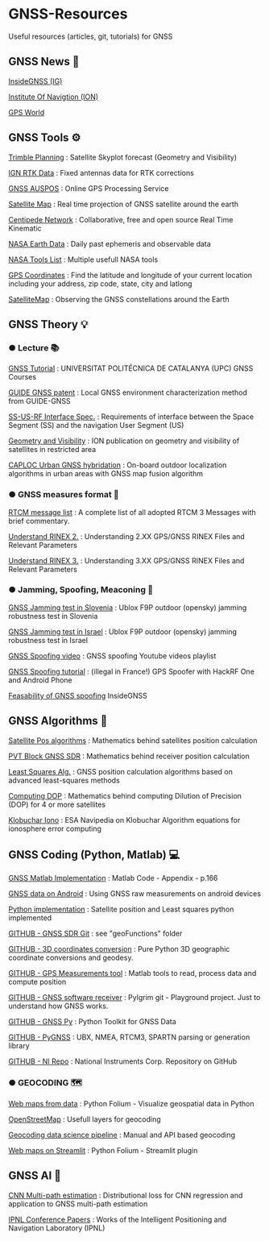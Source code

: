 # GNSS-Resources
Useful resources (articles, git, tutorials) for GNSS

## GNSS News 📰

[InsideGNSS (IG)](https://insidegnss.com/ "insidegnss")

[Institute Of Navigtion (ION)](https://www.ion.org/ "ion.org")

[GPS World](https://www.gpsworld.com/category/gnss-news/)

## GNSS Tools ⚙️

[Trimble Planning](https://www.gnssplanning.com/#/skyplot "gnssplanning") : Satellite Skyplot forecast (Geometry and Visibility)

[IGN RTK Data](https://rgp.ign.fr/DONNEES/diffusion/ "ign data") : Fixed antennas data for RTK corrections

[GNSS AUSPOS](https://gnss.ga.gov.au/auspos "auspos") : Online GPS Processing Service

[Satellite Map](https://satellitemap.space/?constellation=GPS "satellitemap") : Real time projection of GNSS satellite around the earth

[Centipede Network](https://docs.centipede.fr/ "centipede") : Collaborative, free and open source Real Time Kinematic

[NASA Earth Data](https://cddis.nasa.gov/archive/gnss/data/daily/ "archive nasa data") : Daily past ephemeris and observable data

[NASA Tools List](https://ssd.jpl.nasa.gov/tools/ "nasa tools") : Multiple usefull NASA tools

[GPS Coordinates](https://gps-coordinates.org/ "gps-coordinates") : Find the latitude and longitude of your current location including your address, zip code, state, city and latlong

[SatelliteMap](https://satellitemap.space/?constellation=GPS) : Observing the GNSS constellations around the Earth

## GNSS Theory 💡

### ● Lecture 📚

[GNSS Tutorial](https://gage.upc.edu/en/learning-materials/software-tools/glab-tool-suite/glab-tutorials/gnss-tutorials) : UNIVERSITAT POLITÉCNICA DE CATALANYA (UPC) GNSS Courses

[GUIDE GNSS patent](https://patents.google.com/patent/WO2021001489A1/fr?oq=WO2021001489A1) : Local GNSS environment characterization method from GUIDE-GNSS

[SS-US-RF Interface Spec.](https://www.gps.gov/technical/icwg/IS-GPS-200L.pdf) : Requirements of interface between the Space Segment (SS) and the navigation User Segment (US)

[Geometry and Visibility](https://www.ion.org/publications/abstract.cfm?articleID=6048) : ION publication on geometry and visibility of satellites in restricted area

[CAPLOC Urban GNSS hybridation](https://hal.science/hal-01663969/document) : On-board outdoor localization algorithms in urban areas with GNSS map fusion algorithm

### ● GNSS measures format 💾

[RTCM message list](https://www.use-snip.com/kb/knowledge-base/rtcm-3-message-list/) : A complete list of all adopted RTCM 3 Messages with brief commentary.

[Understand RINEX 2.](http://walter.bislins.ch/bloge/index.asp?page=Understanding+GPS%2FGNSS+RINEX+Files+and+Relevant+Parameters) : Understanding 2.XX GPS/GNSS RINEX Files and Relevant Parameters

[Understand RINEX 3.](https://server.gage.upc.edu/gLAB/HTML/Observation_Rinex_v3.04.html) : Understanding 3.XX GPS/GNSS RINEX Files and Relevant Parameters

### ● Jamming, Spoofing, Meaconing 📡

[GNSS Jamming test in Slovenia](https://www.ncbi.nlm.nih.gov/pmc/articles/PMC8398818/) : Ublox F9P outdoor (opensky) jamming robustness test in Slovenia

[GNSS Jamming test in Israel](https://www.youtube.com/watch?v=Dj26iCinxCQ) : Ublox F9P outdoor (opensky) jamming robustness test in Israel

[GNSS Spoofing video](https://www.youtube.com/playlist?list=PLLKqXsMeT96wCXglr4ILmBP6oF5a9TDiG) : GNSS spoofing Youtube videos playlist

[GNSS Spoofing tutorial](https://www.youtube.com/watch?v=g-bdK7tRpBI) : (illegal in France!) GPS Spoofer with HackRF One and Android Phone

[Feasability of GNSS spoofing](https://insidegnss.com/infeasibility-of-multi-frequency-spoofing/) InsideGNSS


## GNSS Algorithms 📐

[Satellite Pos algorithms](https://ascelibrary.org/doi/pdf/10.1061/9780784411506.ap03) : Mathematics behind satellites position calculation

[PVT Block GNSS SDR](https://gnss-sdr.org/docs/sp-blocks/pvt/) : Mathematics behind receiver position calculation

[Least Squares Alg.](https://theses.hal.science/tel-01871943/document) : GNSS position calculation algorithms based on advanced least-squares methods

[Computing DOP](https://www.inventeksys.com/computing-dilution-of-precision-dop-for-gps/) : Mathematics behind computing Dilution of Precision (DOP) for 4 or more satellites

[Klobuchar Iono](https://gssc.esa.int/navipedia/index.php/Klobuchar_Ionospheric_Model) : ESA Navipedia on Klobuchar Algorithm equations for ionosphere error computing

## GNSS Coding (Python, Matlab) 💻

[GNSS Matlab Implementation](https://www.researchgate.net/profile/Umar-Bhatti-2/publication/328957545_Development_of_low_cost_GPSINSMagnetometer_based_integrated_navigation_system/links/5bed535992851c6b27bfe7b2/Development-of-low-cost-GPS-INS-Magnetometer-based-integrated-navigation-system.pdf) : Matlab Code - Appendix - p.166

[GNSS data on Android](https://www.euspa.europa.eu/system/files/reports/gnss_raw_measurement_web_0.pdf) : Using GNSS raw measurements on android devices

[Python implementation](https://www.johnsonmitchelld.com/2021/03/14/least-squares-gps.html) : Satellite position and Least squares python implemented

[GITHUB - GNSS SDR Git](https://github.com/gnss-sdr/gnss-sdr/tree/main) : see "geoFunctions" folder

[GITHUB - 3D coordinates conversion](https://github.com/geospace-code/pymap3d/tree/main) : Pure Python 3D geographic coordinate conversions and geodesy.

[GITHUB - GPS Measurements tool](https://github.com/google/gps-measurement-tools) : Matlab tools to read, process data and compute position

[GITHUB - GNSS software receiver](https://github.com/kirienko/pylgrim) : Pylgrim git - Playground project. Just to understand how GNSS works. 

[GITHUB - GNSS Py](https://github.com/GNSSpy-Project/gnsspy) : Python Toolkit for GNSS Data

[GITHUB - PyGNSS](https://github.com/semuconsulting/pygnssutils) : UBX, NMEA, RTCM3, SPARTN parsing or generation library

[GITHUB - NI Repo](https://github.com/ni) : National Instruments Corp. Repository on GitHub

### ● GEOCODING 🗺️

[Web maps from data](https://realpython.com/python-folium-web-maps-from-data/) : Python Folium - Visualize geospatial data in Python

[OpenStreetMap](https://www.openstreetmap.org/#map=15/43.6011/1.4538&layers=G) : Usefull layers for geocoding

[Geocoding data science pipeline](https://www.kdnuggets.com/2023/06/geocoding-data-scientists.html?utm_source=rss&utm_medium=rss&utm_campaign=geocoding-for-data-scientists) : Manual and API based geocoding

[Web maps on Streamlit](https://github.com/randyzwitch/streamlit-folium) : Python Folium - Streamlit plugin

## GNSS AI 🤖

[CNN Multi-path estimation](https://ar5iv.labs.arxiv.org/html/2206.01473) : Distributional loss for CNN regression and application to GNSS multi-path estimation

[IPNL Conference Papers](https://www.polyu-ipn-lab.com/publications-2) : Works of the Intelligent Positioning and Navigation Laboratory (IPNL)

